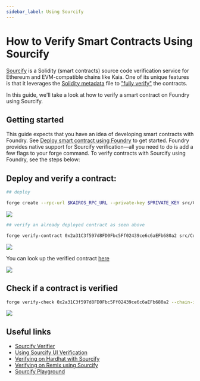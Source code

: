 ```yaml
---
sidebar_label: Using Sourcify
---
```



# How to Verify Smart Contracts Using Sourcify

[Sourcify](sourcify.dev) is a Solidity (smart contracts) source code verification service for Ethereum and EVM-compatible chains like Kaia. One of its unique features is that it leverages the [Solidity metadata](https://docs.sourcify.dev/docs/metadata/) file to ["fully verify"](https://docs.sourcify.dev/docs/full-vs-partial-match/) the contracts. 

In this guide, we'll take a look at how to verify a smart contract on Foundry using Sourcify. 


## Getting started

This guide expects that you have an idea of developing smart contracts with Foundry. See [Deploy smart contract using Foundry](../deploy/foundry.md) to get started. Foundry provides native support for Sourcify verification—all you need to do is add a few flags to your forge command. To verify contracts with Sourcify using Foundry, see the steps below:

## Deploy and verify a contract:

```bash 
## deploy

forge create --rpc-url $KAIROS_RPC_URL --private-key $PRIVATE_KEY src/Counter.sol:Counter --broadcast 
```

![](/img/build/smart-contracts/verify/sourcify-deploy.png)

```bash
## verify an already deployed contract as seen above

forge verify-contract 0x2a31C3f597d8FD0Fbc5Ff02439ce6c6aEFb680a2 src/Counter.sol:Counter --chain-id 1001 --verifier sourcify  --verifier-url https://sourcify.dev/server/ 
```

![](/img/build/smart-contracts/verify/sourcify-verify.png)

You can look up the verified contract [here](https://sourcify.dev/#/lookup/0x2a31C3f597d8FD0Fbc5Ff02439ce6c6aEFb680a2)

![](/img/build/smart-contracts/verify/sourcify-lookup-verify.png)

## Check if a contract is verified

```bash
forge verify-check 0x2a31C3f597d8FD0Fbc5Ff02439ce6c6aEFb680a2 --chain-id 1001 --verifier sourcify
```

![](/img/build/smart-contracts/verify/sourcify-verify.png)

## Useful links

* [Sourcify Verifier](https://sourcify.dev/#/verifier)
* [Using Sourcify UI Verification](https://docs.sourcify.dev/docs/how-to-verify/#using-the-ui-legacy)
* [Verifying on Hardhat with Sourcify](https://docs.sourcify.dev/docs/how-to-verify/#hardhat)
* [Verifying on Remix using Sourcify](https://docs.sourcify.dev/docs/how-to-verify/#remix-plugin)
* [Sourcify Playground](https://playground.sourcify.dev/)




